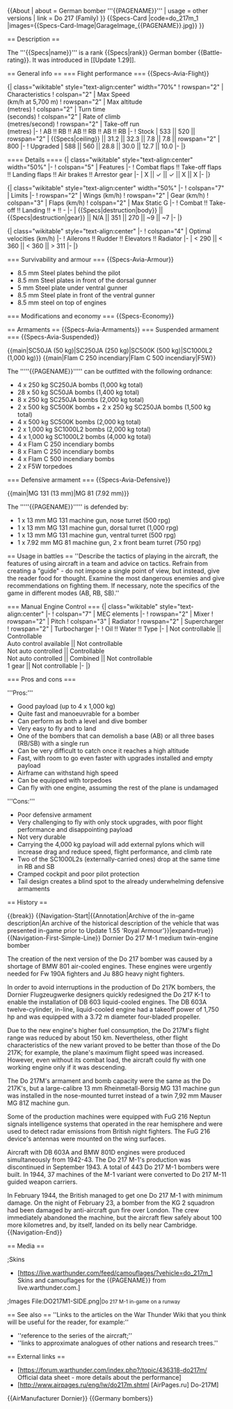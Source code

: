 {{About
| about = German bomber '''{{PAGENAME}}'''
| usage = other versions
| link = Do 217 (Family)
}}
{{Specs-Card
|code=do_217m_1
|images={{Specs-Card-Image|GarageImage_{{PAGENAME}}.jpg}}
}}

== Description ==
<!-- ''In the description, the first part should be about the history of and the creation and combat usage of the aircraft, as well as its key features. In the second part, tell the reader about the aircraft in the game. Insert a screenshot of the vehicle, so that if the novice player does not remember the vehicle by name, he will immediately understand what kind of vehicle the article is talking about.'' -->
The '''{{Specs|name}}''' is a rank {{Specs|rank}} German bomber {{Battle-rating}}. It was introduced in [[Update 1.29]].

== General info ==
=== Flight performance ===
{{Specs-Avia-Flight}}
<!-- ''Describe how the aircraft behaves in the air. Speed, manoeuvrability, acceleration and allowable loads - these are the most important characteristics of the vehicle.'' -->

{| class="wikitable" style="text-align:center" width="70%"
! rowspan="2" | Characteristics
! colspan="2" | Max Speed<br>(km/h at 5,700 m)
! rowspan="2" | Max altitude<br>(metres)
! colspan="2" | Turn time<br>(seconds)
! colspan="2" | Rate of climb<br>(metres/second)
! rowspan="2" | Take-off run<br>(metres)
|-
! AB !! RB !! AB !! RB !! AB !! RB
|-
! Stock
| 533 || 520 || rowspan="2" | {{Specs|ceiling}} || 31.2 || 32.3 || 7.8 || 7.8 || rowspan="2" | 800
|-
! Upgraded
| 588 || 560 || 28.8 || 30.0 || 12.7 || 10.0
|-
|}

==== Details ====
{| class="wikitable" style="text-align:center" width="50%"
|-
! colspan="5" | Features
|-
! Combat flaps !! Take-off flaps !! Landing flaps !! Air brakes !! Arrestor gear
|-
| X || ✓ || ✓ || X || X     <!-- ✓ -->
|-
|}

{| class="wikitable" style="text-align:center" width="50%"
|-
! colspan="7" | Limits
|-
! rowspan="2" | Wings (km/h)
! rowspan="2" | Gear (km/h)
! colspan="3" | Flaps (km/h)
! colspan="2" | Max Static G
|-
! Combat !! Take-off !! Landing !! + !! -
|-
| {{Specs|destruction|body}} || {{Specs|destruction|gear}} || N/A || 351 || 270 || ~9 || ~7
|-
|}

{| class="wikitable" style="text-align:center"
|-
! colspan="4" | Optimal velocities (km/h)
|-
! Ailerons !! Rudder !! Elevators !! Radiator
|-
| < 290 || < 360 || < 360 || > 311
|-
|}

=== Survivability and armour ===
{{Specs-Avia-Armour}}
<!-- ''Examine the survivability of the aircraft. Note how vulnerable the structure is and how secure the pilot is, whether the fuel tanks are armoured, etc. Describe the armour, if there is any, and also mention the vulnerability of other critical aircraft systems.'' -->

* 8.5 mm Steel plates behind the pilot
* 8.5 mm Steel plates in front of the dorsal gunner
* 5 mm Steel plate under ventral gunner
* 8.5 mm Steel plate in front of the ventral gunner
* 8.5 mm steel on top of engines

=== Modifications and economy ===
{{Specs-Economy}}

== Armaments ==
{{Specs-Avia-Armaments}}
=== Suspended armament ===
{{Specs-Avia-Suspended}}
<!-- ''Describe the aircraft's suspended armament: additional cannons under the wings, bombs, rockets and torpedoes. This section is especially important for bombers and attackers. If there is no suspended weaponry remove this subsection.'' -->
{{main|SC50JA (50 kg)|SC250JA (250 kg)|SC500K (500 kg)|SC1000L2 (1,000 kg)}}
{{main|Flam C 250 incendiary|Flam C 500 incendiary|F5W}}

The '''''{{PAGENAME}}''''' can be outfitted with the following ordnance:

* 4 x 250 kg SC250JA bombs (1,000 kg total)
* 28 x 50 kg SC50JA bombs (1,400 kg total)
* 8 x 250 kg SC250JA bombs (2,000 kg total)
* 2 x 500 kg SC500K bombs + 2 x 250 kg SC250JA bombs (1,500 kg total)
* 4 x 500 kg SC500K bombs (2,000 kg total)
* 2 x 1,000 kg SC1000L2 bombs (2,000 kg total)
* 4 x 1,000 kg SC1000L2 bombs (4,000 kg total)
* 4 x Flam C 250 incendiary bombs
* 8 x Flam C 250 incendiary bombs
* 4 x Flam C 500 incendiary bombs
* 2 x F5W torpedoes

=== Defensive armament ===
{{Specs-Avia-Defensive}}
<!-- ''Defensive armament with turret machine guns or cannons, crewed by gunners. Examine the number of gunners and what belts or drums are better to use. If defensive weaponry is not available, remove this subsection.'' -->
{{main|MG 131 (13 mm)|MG 81 (7.92 mm)}}

The '''''{{PAGENAME}}''''' is defended by:

* 1 x 13 mm MG 131 machine gun, nose turret (500 rpg)
* 1 x 13 mm MG 131 machine gun, dorsal turret (1,000 rpg)
* 1 x 13 mm MG 131 machine gun, ventral turret (500 rpg)
* 1 x 7.92 mm MG 81 machine gun, 2 x front beam turret (750 rpg)

== Usage in battles ==
''Describe the tactics of playing in the aircraft, the features of using aircraft in a team and advice on tactics. Refrain from creating a "guide" - do not impose a single point of view, but instead, give the reader food for thought. Examine the most dangerous enemies and give recommendations on fighting them. If necessary, note the specifics of the game in different modes (AB, RB, SB).''

=== Manual Engine Control ===
{| class="wikitable" style="text-align:center"
|-
! colspan="7" | MEC elements
|-
! rowspan="2" | Mixer
! rowspan="2" | Pitch
! colspan="3" | Radiator
! rowspan="2" | Supercharger
! rowspan="2" | Turbocharger
|-
! Oil !! Water !! Type
|-
| Not controllable || Controllable<br>Auto control available || Not controllable<br>Not auto controlled || Controllable<br>Not auto controlled || Combined || Not controllable<br>1 gear || Not controllable
|-
|}

=== Pros and cons ===
<!-- ''Summarise and briefly evaluate the vehicle in terms of its characteristics and combat effectiveness. Mark its pros and cons in the bulleted list. Try not to use more than 6 points for each of the characteristics. Avoid using categorical definitions such as "bad", "good" and the like - use substitutions with softer forms such as "inadequate" and "effective".'' -->

'''Pros:'''

* Good payload (up to 4 x 1,000 kg)
* Quite fast and manoeuvrable for a bomber
* Can perform as both a level and dive bomber
* Very easy to fly and to land
* One of the bombers that can demolish a base (AB) or all three bases (RB/SB) with a single run
* Can be very difficult to catch once it reaches a high altitude
* Fast, with room to go even faster with upgrades installed and empty payload
* Airframe can withstand high speed
* Can be equipped with torpedoes
* Can fly with one engine, assuming the rest of the plane is undamaged

'''Cons:'''

* Poor defensive armament
* Very challenging to fly with only stock upgrades, with poor flight performance and disappointing payload
* Not very durable
* Carrying the 4,000 kg payload will add external pylons which will increase drag and reduce speed, flight performance, and climb rate
* Two of the SC1000L2s (externally-carried ones) drop at the same time in RB and SB
* Cramped cockpit and poor pilot protection
* Tail design creates a blind spot to the already underwhelming defensive armaments

== History ==
<!-- ''Describe the history of the creation and combat usage of the aircraft in more detail than in the introduction. If the historical reference turns out to be too long, take it to a separate article, taking a link to the article about the vehicle and adding a block "/History" (example: <nowiki>https://wiki.warthunder.com/(Vehicle-name)/History</nowiki>) and add a link to it here using the <code>main</code> template. Be sure to reference text and sources by using <code><nowiki><ref></ref></nowiki></code>, as well as adding them at the end of the article with <code><nowiki><references /></nowiki></code>. This section may also include the vehicle's dev blog entry (if applicable) and the in-game encyclopedia description (under <code><nowiki>=== In-game description ===</nowiki></code>, also if applicable).'' -->

{{break}}
{{Navigation-Start|{{Annotation|Archive of the in-game description|An archive of the historical description of the vehicle that was presented in-game prior to Update 1.55 'Royal Armour'}}|expand=true}}
{{Navigation-First-Simple-Line}}
Dornier Do 217 M-1 medium twin-engine bomber

The creation of the next version of the Do 217 bomber was caused by a shortage of BMW 801 air-cooled engines. These engines were urgently needed for Fw 190A fighters and Ju 88G heavy night fighters.

In order to avoid interruptions in the production of Do 217K bombers, the Dornier Flugzeugwerke designers quickly redesigned the Do 217 K-1 to enable the installation of DB 603 liquid-cooled engines. The DB 603A twelve-cylinder, in-line, liquid-cooled engine had a takeoff power of 1,750 hp and was equipped with a 3.72 m diameter four-bladed propeller.

Due to the new engine's higher fuel consumption, the Do 217M's flight range was reduced by about 150 km. Nevertheless, other flight characteristics of the new variant proved to be better than those of the Do 217K; for example, the plane's maximum flight speed was increased. However, even without its combat load, the aircraft could fly with one working engine only if it was descending.

The Do 217M's armament and bomb capacity were the same as the Do 217K's, but a large-calibre 13 mm Rheinmetall-Borsig MG 131 machine gun was installed in the nose-mounted turret instead of a twin 7,92 mm Mauser MG 81Z machine gun.

Some of the production machines were equipped with FuG 216 Neptun signals intelligence systems that operated in the rear hemisphere and were used to detect radar emissions from British night fighters. The FuG 216 device's antennas were mounted on the wing surfaces.

Aircraft with DB 603A and BMW 801D engines were produced simultaneously from 1942-43. The Do 217 M-1's production was discontinued in September 1943. A total of 443 Do 217 M-1 bombers were built. In 1944, 37 machines of the M-1 variant were converted to Do 217 M-11 guided weapon carriers.

In February 1944, the British managed to get one Do 217 M-1 with minimum damage. On the night of February 23, a bomber from the KG 2 squadron had been damaged by anti-aircraft gun fire over London. The crew immediately abandoned the machine, but the aircraft flew safely about 100 more kilometres and, by itself, landed on its belly near Cambridge.
{{Navigation-End}}

== Media ==
<!-- ''Excellent additions to the article would be video guides, screenshots from the game, and photos.'' -->

;Skins
* [https://live.warthunder.com/feed/camouflages/?vehicle=do_217m_1 Skins and camouflages for the {{PAGENAME}} from live.warthunder.com.]

;Images
<gallery mode="packed-hover" heights="200">
File:DO217M1-SIDE.png|<small>Do 217 M-1 in-game on a runway</small>
</gallery>

== See also ==
''Links to the articles on the War Thunder Wiki that you think will be useful for the reader, for example:''
* ''reference to the series of the aircraft;''
* ''links to approximate analogues of other nations and research trees.''

== External links ==
<!-- ''Paste links to sources and external resources, such as:''
* ''topic on the official game forum;''
* ''other literature.'' -->

* [https://forum.warthunder.com/index.php?/topic/436318-do217m/ Official data sheet - more details about the performance]
* [http://www.airpages.ru/eng/lw/do217m.shtml [AirPages<nowiki>.ru]</nowiki> Do-217M]

{{AirManufacturer Dornier}}
{{Germany bombers}}